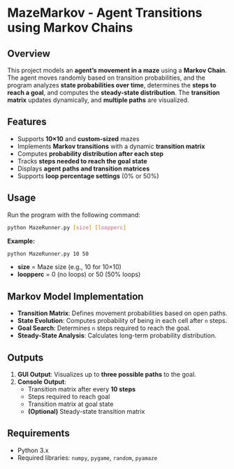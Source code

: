 # MazeMarkov - Agent Transitions using Markov Chains

## Overview
This project models an **agent’s movement in a maze** using a **Markov Chain**. The agent moves randomly based on transition probabilities, and the program analyzes **state probabilities over time**, determines the **steps to reach a goal**, and computes the **steady-state distribution**. The **transition matrix** updates dynamically, and **multiple paths** are visualized.

## Features
- Supports **10×10** and **custom-sized** mazes  
- Implements **Markov transitions** with a dynamic **transition matrix**  
- Computes **probability distribution after each step**  
- Tracks **steps needed to reach the goal state**  
- Displays **agent paths and transition matrices**  
- Supports **loop percentage settings** (0% or 50%)  

## Usage
Run the program with the following command:
```sh
python MazeRunner.py [size] [loopperc]
```
**Example:**
```sh
python MazeRunner.py 10 50
```
- **size** = Maze size (e.g., 10 for 10×10)  
- **loopperc** = 0 (no loops) or 50 (50% loops)  

## Markov Model Implementation
- **Transition Matrix**: Defines movement probabilities based on open paths.  
- **State Evolution**: Computes probability of being in each cell after `n` steps.  
- **Goal Search**: Determines `n` steps required to reach the goal.  
- **Steady-State Analysis**: Calculates long-term probability distribution.  

## Outputs
1. **GUI Output**: Visualizes up to **three possible paths** to the goal.  
2. **Console Output**:  
   - Transition matrix after every **10 steps**  
   - Steps required to reach goal  
   - Transition matrix at goal state  
   - **(Optional)** Steady-state transition matrix  

## Requirements
- Python 3.x  
- Required libraries: `numpy`, `pygame`, `random`, `pyamaze`  
